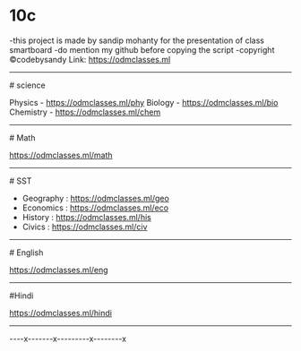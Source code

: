 # 10c
-this project is made by sandip mohanty for the presentation of class smartboard
-do mention my github before copying the script
-copyright ©codebysandy
Link: https://odmclasses.ml
<hr>
# science

Physics - https://odmclasses.ml/phy
Biology - https://odmclasses.ml/bio
Chemistry - https://odmclasses.ml/chem
<hr>
# Math

https://odmclasses.ml/math
<hr>
# SST

- Geography : https://odmclasses.ml/geo
- Economics : https://odmclasses.ml/eco
- History : https://odmclasses.ml/his
- Civics : https://odmclasses.ml/civ
<hr>
# English

https://odmclasses.ml/eng
<hr>
#Hindi

https://odmclasses.ml/hindi
<hr>
----x-------x---------x--------x
